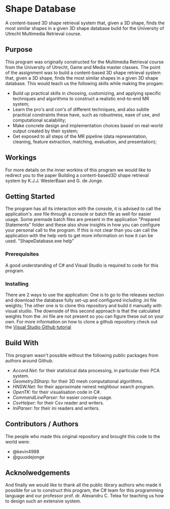 # Shape Database

A content-based 3D shape retrieval system that, given a 3D shape, finds the most similar shapes in a given 3D shape database build for the University of Utrecht Multimedia Retrieval course.

## Purpose

This program was originally constructed for the Multimedia Retrieval course from the University of Utrecht, Game and Media master classes. The point of the assignment was to build a content-based 3D shape retrieval system that, given a 3D shape, finds the most similar shapes in a given 3D shape database. This would teach us the following skills while making the progam:
- Build up practical skills in choosing, customizing, and applying specific techniques and algorithms to construct a realistic end-to-end MR system;
- Learn the pro's and con's of different techniques, and also subtle practical constraints these have, such as robustness, ease of use, and computational scalability;
- Make concrete design and implementation choices based on real-world output created by their system;
- Get exposed to all steps of the MR pipeline (data representation, cleaning, feature extraction, matching, evaluation, and presentation);

## Workings

For more details on the inner workins of this program we would like to redirect you to the paper Building a content-based3D shape retrieval system by K.J.J. WesterBaan and G. de Jonge.

## Getting Started

The program has all its interaction with the console, it is advised to call the application's .exe file through a console or batch file as well for easier usage. Some premade batch files are present in the application "Prepared Statements" folder and these also show insights in how you can configure your personal call to the program. If this is not clear than you can call the application with the help verb to get more information on how it can be used. "ShapeDatabase.exe help"

### Prerequisites

A good understanding of C# and Visual Studio is required to code for this program.

### Installing

There are 2 ways to use the application: One is to go to the releases section and download the database fully set-up and configured including .ini file weights; The other one is to clone this repository and build it manually with visual studio. The downside of this second approach is that the calculated weights from the .ini file are not present so you can figure these out on your own. For more information on how to clone a github repository check out the [Visual Studio Github tutorial](https://github.com/github/VisualStudio/blob/master/docs/using/cloning-a-repository-to-visual-studio.md)

## Build With

This program wasn't possible without the following public packages from authors around Github.
- *Accord.Net:* for their statistical data processing, in particular their PCA system.
- *Geometry3Sharp:* for their 3D mesh computational algorithms.
- *HNSW.Net:* for their approximate neirest neighbour search program.
- *OpenTK:* for their visualisation code in C#.
- *CommandLineParser:* for easier console usage.
- *CsvHelper:* for their Csv reader and writers.
- *IniParser:* for their ini readers and writers.

## Contributors / Authors

The people who made this original repository and brought this code to the world were:
 - @kevin4998
 - @guusdejonge
 
## Acknolwedgements

And finally we would like to thank all the public library authors who made it possible for us to construct this program, the C# team for this programming language and our professor prof. dr. Alexandru C. Telea for teaching us how to design such an extensive system.